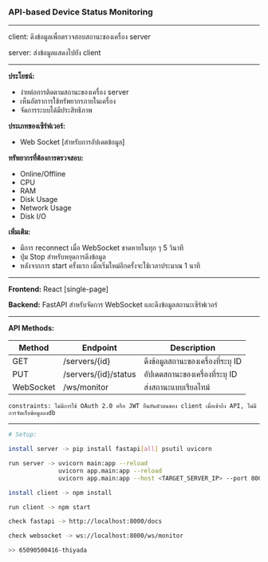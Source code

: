 ### API-based Device Status Monitoring
----------------------------

client: ดึงข้อมูลเพื่อตรวจสอบสถานะของเครื่อง server

server: ส่งข้อมูลแสดงไปยัง client

----

**ประโยชน์:**
- ง่ายต่อการติดตามสถานะของเครื่อง server
- เห็นอัตราการใช้ทรัพยากรภายในเครื่อง
- จัดการระบบได้มีประสิทธิภาพ

**ประเภทของเซิร์ฟเวอร์:**
- Web Socket [สำหรับการอัปเดตข้อมูล]

**ทรัพยากรที่ต้องการตรวจสอบ:**
- Online/Offline
- CPU
- RAM
- Disk Usage
- Network Usage
- Disk I/O

**เพิ่มเติม:**
- มีการ reconnect เมื่อ WebSocket ขาดหายในทุก ๆ 5 วินาที
- ปุ่ม Stop สำหรับหยุดการดึงข้อมูล
- หลังจากการ start ครั้งแรก เมื่อเริ่มใหม่อีกครั้งจะใช้เวลาประมาณ 1 นาที

----

**Frontend:** React [single-page]

**Backend:** FastAPI สำหรับจัดการ WebSocket และดึงข้อมูลสถานะเซิร์ฟเวอร์

----
**API Methods:**

| Method     | Endpoint            | Description                            |
|------------|---------------------|----------------------------------------|
| GET        | /servers/{id}       | ดึงข้อมูลสถานะของเครื่องที่ระบุ ID             |
| PUT        | /servers/{id}/status| อัปเดตสถานะของเครื่องที่ระบุ ID               |
| WebSocket  | /ws/monitor         | ส่งสถานะแบบเรียลไทม์                      |

`constraints: ไม่มีการใช้ OAuth 2.0 หรือ JWT ยืนยันตัวตนของ client เมื่อเข้าถึง API, ไม่มีการจัดเก็บข้อมูลลงdb`

----

```bash
# Setup:

install server -> pip install fastapi[all] psutil uvicorn

run server -> uvicorn main:app --reload
              uvicorn app.main:app --reload
              uvicorn app.main:app --host <TARGET_SERVER_IP> --port 8000 #config

install client -> npm install

run client -> npm start

check fastapi -> http://localhost:8000/docs

check websocket -> ws://localhost:8000/ws/monitor

>> 65090500416-thiyada
